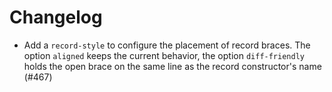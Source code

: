 # Changelog

* Add a `record-style` to configure the placement of record braces.
The option `aligned` keeps the current behavior, the option `diff-friendly` holds the open brace on the same line as the record constructor's name (#467)
